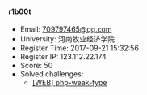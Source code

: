 #### r1b00t  

* Email: 709797465@qq.com  
* University: 河南牧业经济学院  
* Register Time: 2017-09-21 15:32:56  
* Register IP: 123.112.22.174  
* Score: 50  
* Solved challenges: 
  * [[WEB] php-weak-type](https://github.com/SniperOJ/Challenges/blob/master/web/php-weak-type.json)  
